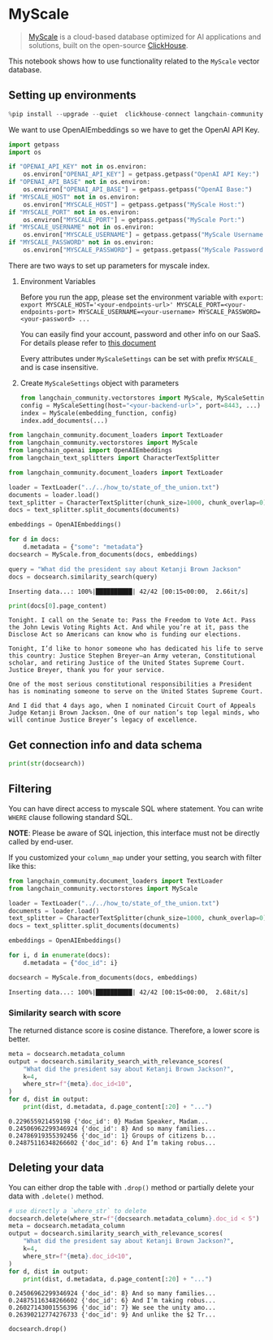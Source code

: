 # MyScale

>[MyScale](https://docs.myscale.com/en/overview/) is a cloud-based database optimized for AI applications and solutions, built on the open-source [ClickHouse](https://github.com/ClickHouse/ClickHouse). 

This notebook shows how to use functionality related to the `MyScale` vector database.

## Setting up environments


```python
%pip install --upgrade --quiet  clickhouse-connect langchain-community
```

We want to use OpenAIEmbeddings so we have to get the OpenAI API Key.


```python
import getpass
import os

if "OPENAI_API_KEY" not in os.environ:
    os.environ["OPENAI_API_KEY"] = getpass.getpass("OpenAI API Key:")
if "OPENAI_API_BASE" not in os.environ:
    os.environ["OPENAI_API_BASE"] = getpass.getpass("OpenAI Base:")
if "MYSCALE_HOST" not in os.environ:
    os.environ["MYSCALE_HOST"] = getpass.getpass("MyScale Host:")
if "MYSCALE_PORT" not in os.environ:
    os.environ["MYSCALE_PORT"] = getpass.getpass("MyScale Port:")
if "MYSCALE_USERNAME" not in os.environ:
    os.environ["MYSCALE_USERNAME"] = getpass.getpass("MyScale Username:")
if "MYSCALE_PASSWORD" not in os.environ:
    os.environ["MYSCALE_PASSWORD"] = getpass.getpass("MyScale Password:")
```

There are two ways to set up parameters for myscale index.

1. Environment Variables

    Before you run the app, please set the environment variable with `export`:
    `export MYSCALE_HOST='<your-endpoints-url>' MYSCALE_PORT=<your-endpoints-port> MYSCALE_USERNAME=<your-username> MYSCALE_PASSWORD=<your-password> ...`

    You can easily find your account, password and other info on our SaaS. For details please refer to [this document](https://docs.myscale.com/en/cluster-management/)

    Every attributes under `MyScaleSettings` can be set with prefix `MYSCALE_` and is case insensitive.

2. Create `MyScaleSettings` object with parameters


    ```python
    from langchain_community.vectorstores import MyScale, MyScaleSettings
    config = MyScaleSetting(host="<your-backend-url>", port=8443, ...)
    index = MyScale(embedding_function, config)
    index.add_documents(...)
    ```


```python
from langchain_community.document_loaders import TextLoader
from langchain_community.vectorstores import MyScale
from langchain_openai import OpenAIEmbeddings
from langchain_text_splitters import CharacterTextSplitter
```


```python
from langchain_community.document_loaders import TextLoader

loader = TextLoader("../../how_to/state_of_the_union.txt")
documents = loader.load()
text_splitter = CharacterTextSplitter(chunk_size=1000, chunk_overlap=0)
docs = text_splitter.split_documents(documents)

embeddings = OpenAIEmbeddings()
```


```python
for d in docs:
    d.metadata = {"some": "metadata"}
docsearch = MyScale.from_documents(docs, embeddings)

query = "What did the president say about Ketanji Brown Jackson"
docs = docsearch.similarity_search(query)
```

    Inserting data...: 100%|██████████| 42/42 [00:15<00:00,  2.66it/s]
    


```python
print(docs[0].page_content)
```

    Tonight. I call on the Senate to: Pass the Freedom to Vote Act. Pass the John Lewis Voting Rights Act. And while you’re at it, pass the Disclose Act so Americans can know who is funding our elections. 
    
    Tonight, I’d like to honor someone who has dedicated his life to serve this country: Justice Stephen Breyer—an Army veteran, Constitutional scholar, and retiring Justice of the United States Supreme Court. Justice Breyer, thank you for your service. 
    
    One of the most serious constitutional responsibilities a President has is nominating someone to serve on the United States Supreme Court. 
    
    And I did that 4 days ago, when I nominated Circuit Court of Appeals Judge Ketanji Brown Jackson. One of our nation’s top legal minds, who will continue Justice Breyer’s legacy of excellence.
    

## Get connection info and data schema


```python
print(str(docsearch))
```

## Filtering

You can have direct access to myscale SQL where statement. You can write `WHERE` clause following standard SQL.

**NOTE**: Please be aware of SQL injection, this interface must not be directly called by end-user.

If you customized your `column_map` under your setting, you search with filter like this:


```python
from langchain_community.document_loaders import TextLoader
from langchain_community.vectorstores import MyScale

loader = TextLoader("../../how_to/state_of_the_union.txt")
documents = loader.load()
text_splitter = CharacterTextSplitter(chunk_size=1000, chunk_overlap=0)
docs = text_splitter.split_documents(documents)

embeddings = OpenAIEmbeddings()

for i, d in enumerate(docs):
    d.metadata = {"doc_id": i}

docsearch = MyScale.from_documents(docs, embeddings)
```

    Inserting data...: 100%|██████████| 42/42 [00:15<00:00,  2.68it/s]
    

### Similarity search with score

The returned distance score is cosine distance. Therefore, a lower score is better.


```python
meta = docsearch.metadata_column
output = docsearch.similarity_search_with_relevance_scores(
    "What did the president say about Ketanji Brown Jackson?",
    k=4,
    where_str=f"{meta}.doc_id<10",
)
for d, dist in output:
    print(dist, d.metadata, d.page_content[:20] + "...")
```

    0.229655921459198 {'doc_id': 0} Madam Speaker, Madam...
    0.24506962299346924 {'doc_id': 8} And so many families...
    0.24786919355392456 {'doc_id': 1} Groups of citizens b...
    0.24875116348266602 {'doc_id': 6} And I’m taking robus...
    

## Deleting your data

You can either drop the table with `.drop()` method or partially delete your data with `.delete()` method.


```python
# use directly a `where_str` to delete
docsearch.delete(where_str=f"{docsearch.metadata_column}.doc_id < 5")
meta = docsearch.metadata_column
output = docsearch.similarity_search_with_relevance_scores(
    "What did the president say about Ketanji Brown Jackson?",
    k=4,
    where_str=f"{meta}.doc_id<10",
)
for d, dist in output:
    print(dist, d.metadata, d.page_content[:20] + "...")
```

    0.24506962299346924 {'doc_id': 8} And so many families...
    0.24875116348266602 {'doc_id': 6} And I’m taking robus...
    0.26027143001556396 {'doc_id': 7} We see the unity amo...
    0.26390212774276733 {'doc_id': 9} And unlike the $2 Tr...
    


```python
docsearch.drop()
```


```python

```
